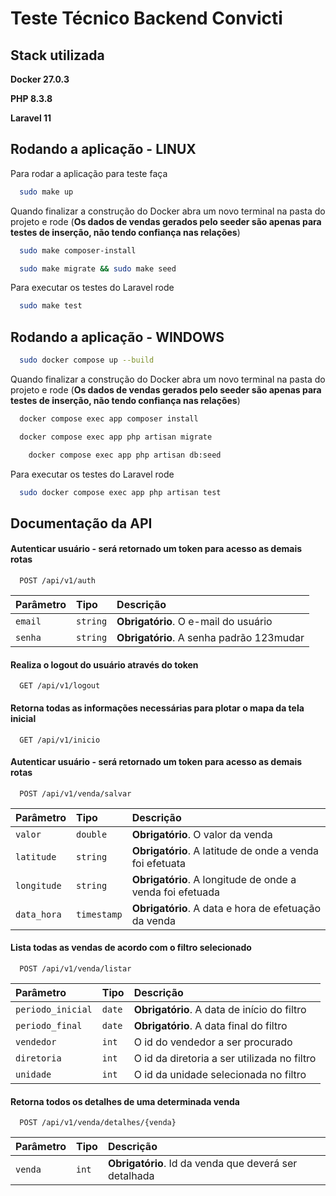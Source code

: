 # Teste Técnico Backend Convicti

## Stack utilizada

**Docker 27.0.3**

**PHP 8.3.8**

**Laravel 11**

## Rodando a aplicação - LINUX

Para rodar a aplicação para teste faça

```bash
  sudo make up
```

Quando finalizar a construção do Docker abra um novo terminal na pasta do projeto e rode (**Os dados de vendas gerados pelo seeder são apenas para testes de inserção, não tendo confiança nas relações**)

```bash
  sudo make composer-install
```

```bash
  sudo make migrate && sudo make seed
```

Para executar os testes do Laravel rode

```bash
  sudo make test
```

## Rodando a aplicação - WINDOWS

```bash
  sudo docker compose up --build
```

Quando finalizar a construção do Docker abra um novo terminal na pasta do projeto e rode (**Os dados de vendas gerados pelo seeder são apenas para testes de inserção, não tendo confiança nas relações**)

```bash
  docker compose exec app composer install
```

```bash
  docker compose exec app php artisan migrate
```

```bash
    docker compose exec app php artisan db:seed
```

Para executar os testes do Laravel rode

```bash
  sudo docker compose exec app php artisan test
```

## Documentação da API

#### Autenticar usuário - será retornado um token para acesso as demais rotas

```http
  POST /api/v1/auth
```

| Parâmetro | Tipo     | Descrição                                |
| :-------- | :------- | :--------------------------------------- |
| `email`   | `string` | **Obrigatório**. O e-mail do usuário     |
| `senha`   | `string` | **Obrigatório**. A senha padrão 123mudar |

#### Realiza o logout do usuário através do token

```http
  GET /api/v1/logout
```

#### Retorna todas as informações necessárias para plotar o mapa da tela inicial

```http
  GET /api/v1/inicio
```

#### Autenticar usuário - será retornado um token para acesso as demais rotas

```http
  POST /api/v1/venda/salvar
```

| Parâmetro   | Tipo        | Descrição                                                 |
| :---------- | :---------- | :-------------------------------------------------------- |
| `valor`     | `double`    | **Obrigatório**. O valor da venda                         |
| `latitude`  | `string`    | **Obrigatório**. A latitude de onde a venda foi efetuata  |
| `longitude` | `string`    | **Obrigatório**. A longitude de onde a venda foi efetuada |
| `data_hora` | `timestamp` | **Obrigatório**. A data e hora de efetuação da venda      |

#### Lista todas as vendas de acordo com o filtro selecionado

```http
  POST /api/v1/venda/listar
```

| Parâmetro         | Tipo   | Descrição                                   |
| :---------------- | :----- | :------------------------------------------ |
| `periodo_inicial` | `date` | **Obrigatório**. A data de início do filtro |
| `periodo_final`   | `date` | **Obrigatório**. A data final do filtro     |
| `vendedor`        | `int`  | O id do vendedor a ser procurado            |
| `diretoria`       | `int`  | O id da diretoria a ser utilizada no filtro |
| `unidade`         | `int`  | O id da unidade selecionada no filtro       |

#### Retorna todos os detalhes de uma determinada venda

```http
  POST /api/v1/venda/detalhes/{venda}
```

| Parâmetro | Tipo  | Descrição                                             |
| :-------- | :---- | :---------------------------------------------------- |
| `venda`   | `int` | **Obrigatório**. Id da venda que deverá ser detalhada |
